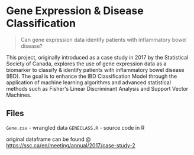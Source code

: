 # Gene Expression & Disease Classification
> Can gene expression data identify patients with inflammatory bowel disease?

This project, originally introduced as a case study in 2017 by the Statistical Society of Canada, explores the use of gene expression data as a biomarker to classify & identify patients with inflammatory bowel disease (IBD). The goal is to enhance the IBD Classification Model through the application of machine learning algorithms and advanced statistical methods such as Fisher's Linear Discriminant Analysis and Support Vector Machines.

## Files

`Gene.csv` - wrangled data
`GENECLASS.R` - source code in R

original dataframe can be found @ https://ssc.ca/en/meeting/annual/2017/case-study-2

